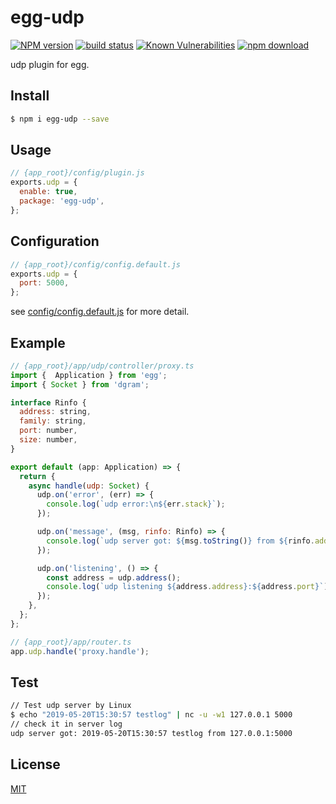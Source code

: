 # egg-udp

[![NPM version][npm-image]][npm-url]
[![build status][travis-image]][travis-url]
[![Known Vulnerabilities][snyk-image]][snyk-url]
[![npm download][download-image]][download-url]

[npm-image]: https://img.shields.io/npm/v/egg-udp.svg?style=flat-square
[npm-url]: https://npmjs.org/package/egg-udp
[travis-image]: https://img.shields.io/travis/ruur/egg-udp.svg?style=flat-square
[travis-url]: https://travis-ci.org/ruur/egg-udp
[snyk-image]: https://snyk.io/test/npm/egg-udp/badge.svg?style=flat-square
[snyk-url]: https://snyk.io/test/npm/egg-udp
[download-image]: https://img.shields.io/npm/dm/egg-udp.svg?style=flat-square
[download-url]: https://npmjs.org/package/egg-udp

udp plugin for egg.

## Install

```bash
$ npm i egg-udp --save
```

## Usage

```js
// {app_root}/config/plugin.js
exports.udp = {
  enable: true,
  package: 'egg-udp',
};
```

## Configuration

```js
// {app_root}/config/config.default.js
exports.udp = {
  port: 5000,
};
```

see [config/config.default.js](config/config.default.js) for more detail.

## Example

```js
// {app_root}/app/udp/controller/proxy.ts
import {  Application } from 'egg';
import { Socket } from 'dgram';

interface Rinfo {
  address: string,
  family: string,
  port: number,
  size: number,
}

export default (app: Application) => {
  return {
    async handle(udp: Socket) {
      udp.on('error', (err) => {
        console.log(`udp error:\n${err.stack}`);
      });

      udp.on('message', (msg, rinfo: Rinfo) => {
        console.log(`udp server got: ${msg.toString()} from ${rinfo.address}:${rinfo.port}`);
      });

      udp.on('listening', () => {
        const address = udp.address();
        console.log(`udp listening ${address.address}:${address.port}`);
      });
    },
  };
};
```

```js
// {app_root}/app/router.ts
app.udp.handle('proxy.handle');
```

## Test

```bash
// Test udp server by Linux
$ echo "2019-05-20T15:30:57 testlog" | nc -u -w1 127.0.0.1 5000
// check it in server log
udp server got: 2019-05-20T15:30:57 testlog from 127.0.0.1:5000
```

## License

[MIT](LICENSE)
